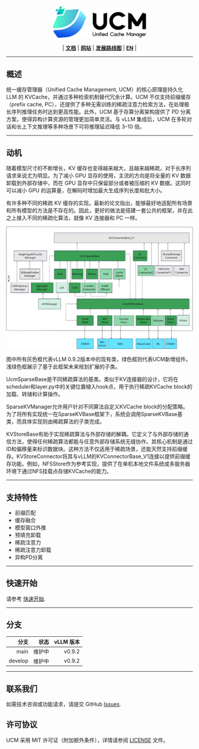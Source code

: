 <p align="center">
  <picture>
    <source media="(prefers-color-scheme: dark)" srcset="docs/source/logos/UCM-dark.png">
    <img alt="UCM" src="docs/source/logos/UCM-light.png" width=50%>
  </picture>
</p>

<p align="center">
| <a href="https://ucm.readthedocs.io/en/latest"><b>文档</b></a> | <a href="https://modelengine-ai.net/#/ucm"><b>网站</b></a> | <a href="https://github.com/ModelEngine-Group/unified-cache-management/issues/78"><b>发展路线图</b></a> | <a href="https://github.com/ModelEngine-Group/unified-cache-management"><b>EN</b></a> |
</p>

---

## 概述

统一缓存管理器（Unified Cache Management, UCM）的核心原理是持久化 LLM 的 KVCache，并通过多种检索机制替代冗余计算。UCM 不仅支持前缀缓存（prefix cache, PC），还提供了多种无需训练的稀疏注意力检索方法，在处理极长序列推理任务时达到更高性能。此外，UCM 基于存算分离架构提供了 PD 分离方案，使得异构计算资源的管理更加简单灵活。与 vLLM 集成后，UCM 在多轮对话和长上下文推理等多种场景下可将推理延迟降低 3–10 倍。

---

## 动机

随着模型尺寸的不断增长，KV 缓存也变得越来越大，且越来越稀疏，对于长序列请求来说尤为明显。为了减小 GPU 显存的使用，主流的方向是将全量的 KV 数据卸载到外部存储中，而在 GPU 显存中只保留部分或者被压缩的 KV 数据。这同时可以减小 GPU 的运算量，在解码时增加最大生成序列长度和批大小。

有许多种不同的稀疏 KV 缓存的实现。最新的论文指出，能够最好地适配所有场景和所有模型的方法是不存在的。因此，更好的做法是搭建一套公共的框架，并在此之上接入不同的稀疏化算法，就像 KV 连接器和 PC 一样。

![architecture.png](./docs/source/_static/images/idea.png)

图中所有灰色框代表vLLM 0.9.2版本中的现有类，绿色框则代表UCM新增组件。浅绿色框展示了基于此框架未来规划扩展的子类。

UcmSparseBase是不同稀疏算法的基类。类似于KV连接器的设计，它将在scheduler和layer.py中的关键位置植入hook点，用于执行稀疏KVCache block的加载、转储和计算操作。

SparseKVManager允许用户针对不同算法自定义KVCache block的分配策略。为了将所有实现统一在SparseKVBase框架下，系统会调用SparseKVBase基类，而具体实现则由稀疏算法的子类完成。

KVStoreBase有助于实现稀疏算法与外部存储的解耦。它定义了与外部存储的通信方法，使得任何稀疏算法都能与任意外部存储系统无缝协作。其核心机制是通过ID和偏移量来标识数据块。这种方法不仅适用于稀疏场景，还能天然支持前缀缓存。KVStoreConnector将其与vLLM的KVConnectorBase_V1连接以提供前缀缓存功能。例如，NFSStore作为参考实现，提供了在单机本地文件系统或多服务器环境下通过NFS挂载点存储KVCache的能力。

---

## 支持特性
- 前缀匹配
- 缓存融合
- 模型窗口外推
- 预填充卸载
- 稀疏注意力
- 稀疏注意力卸载
- 异构PD分离

---

## 快速开始

请参考 [快速开始](./docs/source/getting-started/quick_start.md).

---

## 分支

| **分支**   |     状态   | vLLM 版本 | 
|-----------:|-----------:|-------------:|
|       main | 维护中 |       v0.9.2 | 
|    develop | 维护中 |       v0.9.2 |

---

## 联系我们
如需技术咨询或功能请求，请提交 GitHub [Issues](https://github.com/ModelEngine-Group/unified-cache-management/issues).

## 许可协议

UCM 采用 MIT 许可证（附加额外条件），详情请参阅 [LICENSE](./LICENSE) 文件。
